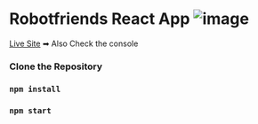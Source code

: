 # Robotfriends React App ![image](https://github.com/ArnabNath1/Robotfriends/assets/97241404/308d0d95-2bb5-4a4b-89c3-d9663ef381e2)


[Live Site](https://arnabnath1.github.io/Robotfriends/) ➡ Also Check the console

### Clone the Repository
### `npm install`
### `npm start`
